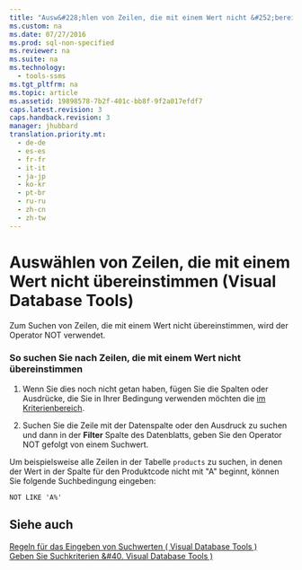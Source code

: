 ```yaml
---
title: "Ausw&#228;hlen von Zeilen, die mit einem Wert nicht &#252;bereinstimmen (Visual Database Tools)"
ms.custom: na
ms.date: 07/27/2016
ms.prod: sql-non-specified
ms.reviewer: na
ms.suite: na
ms.technology: 
  - tools-ssms
ms.tgt_pltfrm: na
ms.topic: article
ms.assetid: 19898578-7b2f-401c-bb8f-9f2a017efdf7
caps.latest.revision: 3
caps.handback.revision: 3
manager: jhubbard
translation.priority.mt: 
  - de-de
  - es-es
  - fr-fr
  - it-it
  - ja-jp
  - ko-kr
  - pt-br
  - ru-ru
  - zh-cn
  - zh-tw
---
```

# Ausw&#228;hlen von Zeilen, die mit einem Wert nicht &#252;bereinstimmen (Visual Database Tools)
Zum Suchen von Zeilen, die mit einem Wert nicht übereinstimmen, wird der Operator NOT verwendet.  
  
### So suchen Sie nach Zeilen, die mit einem Wert nicht übereinstimmen  
  
1.  Wenn Sie dies noch nicht getan haben, fügen Sie die Spalten oder Ausdrücke, die Sie in Ihrer Bedingung verwenden möchten die [im Kriterienbereich](../content/Criteria-Pane--Visual-Database-Tools-.md).  
  
2.  Suchen Sie die Zeile mit der Datenspalte oder den Ausdruck zu suchen und dann in der **Filter** Spalte des Datenblatts, geben Sie den Operator NOT gefolgt von einem Suchwert.  
  
Um beispielsweise alle Zeilen in der Tabelle `products` zu suchen, in denen der Wert in der Spalte für den Produktcode nicht mit "A" beginnt, können Sie folgende Suchbedingung eingeben:  
  
```  
NOT LIKE 'A%'  
```  
  
## Siehe auch  
[Regeln für das Eingeben von Suchwerten &#40; Visual Database Tools &#41;](../content/Rules-for-Entering-Search-Values--Visual-Database-Tools-.md)  
[Geben Sie Suchkriterien &#40. Visual Database Tools &#41;](../content/Specify-Search-Criteria--Visual-Database-Tools-.md)  
  
